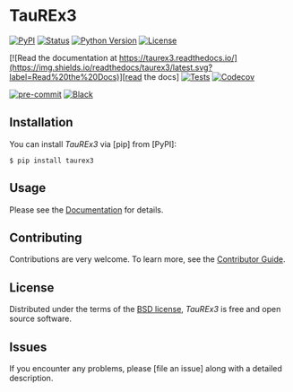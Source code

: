 # TauREx3

[![PyPI](https://img.shields.io/pypi/v/taurex3.svg)][pypi_]
[![Status](https://img.shields.io/pypi/status/taurex3.svg)][status]
[![Python Version](https://img.shields.io/pypi/pyversions/taurex3)][python version]
[![License](https://img.shields.io/pypi/l/taurex3)][license]

[![Read the documentation at https://taurex3.readthedocs.io/](https://img.shields.io/readthedocs/taurex3/latest.svg?label=Read%20the%20Docs)][read the docs]
[![Tests](https://github.com/ahmed-f-alrefaie/taurex3/workflows/Tests/badge.svg)][tests]
[![Codecov](https://codecov.io/gh/ahmed-f-alrefaie/taurex3/branch/main/graph/badge.svg)][codecov]

[![pre-commit](https://img.shields.io/badge/pre--commit-enabled-brightgreen?logo=pre-commit&logoColor=white)][pre-commit]
[![Black](https://img.shields.io/badge/code%20style-black-000000.svg)][black]

[pypi_]: https://pypi.org/project/taurex3/
[status]: https://pypi.org/project/taurex3/
[python version]: https://pypi.org/project/taurex3
[read the docs]: https://taurex3.readthedocs.io/
[tests]: https://github.com/ucl-exoplanets/taurex3/actions?workflow=Tests
[codecov]: https://app.codecov.io/gh/ucl-exoplanets/taurex3
[pre-commit]: https://github.com/pre-commit/pre-commit
[black]: https://github.com/psf/black


## Installation

You can install _TauREx3_ via [pip] from [PyPI]:

```console
$ pip install taurex3
```

## Usage

Please see the [Documentation] for details.

## Contributing

Contributions are very welcome.
To learn more, see the [Contributor Guide].

## License

Distributed under the terms of the [BSD license][license],
_TauREx3_ is free and open source software.

## Issues

If you encounter any problems,
please [file an issue] along with a detailed description.

<!-- github-only -->

[license]: https://github.com/ucl-exoplanets/taurex3/blob/main/LICENSE
[contributor guide]: https://github.com/ucl-exoplanets/taurex3/blob/main/CONTRIBUTING.md
[documentation]: https://taurex3.readthedocs.io/en/latest/
